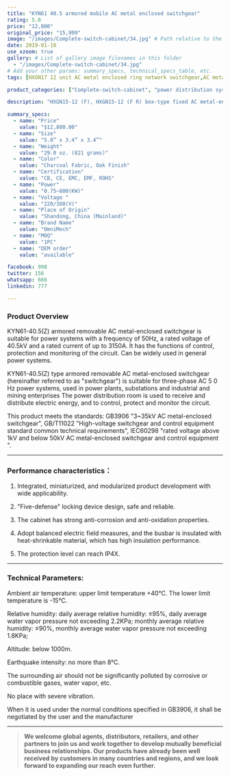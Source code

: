 ```yaml
---
title: "KYN61 40.5 armored mobile AC metal enclosed switchgear"
rating: 5.0
price: "12,800"
original_price: "15,999"
image: "/images/Complete-switch-cabinet/34.jpg" # Path relative to the 'static' folder or use Hugo Pipes
date: 2019-01-18
use_xzoom: true
gallery: # List of gallery image filenames in this folder
  - "/images/Complete-switch-cabinet/34.jpg"
# Add your other params: summary_specs, technical_specs_table, etc.
tags: [HXGN17 12 unit AC metal enclosed ring network switchgear,AC metal enclosed ring network switchgear,12 unit AC metal enclosed ring network switchgear,power distribution system,ring network power supply,stable power distribution,electrical components,circuit breaking,isolation,protection,easy installation,easy maintenance,continuous and secure power supply]

product_categories: ["Complete-switch-cabinet", "power distribution system"]

description: "HXGN15-12 (F), HXGN15-12 (F R) box-type fixed AC metal-enclosed switchgear (hereinafter referred to as switchgear), suitable for rated voltage of 12KV, rated frequency of 50HZ, rated current of 630A and above A three-phase AC system powered by network cabinets or radial terminals, used for segmenting and branching of cable lines."

summary_specs:
  - name: "Price"
    value: "$12,800.00"
  - name: "Size"
    value: "5.8” x 3.4” x 3.4”"
  - name: "Weight"
    value: "29.0 oz. (821 grams)"
  - name: "Color"
    value: "Charcoal Fabric, Oak Finish"
  - name: "Certification"
    value: "CB, CE, EMC, EMF, ROHS"
  - name: "Power"
    value: "0.75~800(KW)"
  - name: "Voltage "
    value: "220/380(V)"
  - name: "Place of Origin"
    value: "Shandong, China (Mainland)"
  - name: "Brand Name"
    value: "OmniMech"
  - name: "MOQ"
    value: "1PC"
  - name: "OEM order"
    value: "available"

facebook: 998
twitter: 156
whatsapp: 666
linkedin: 777    

---
```



### Product Overview


KYN61-40.5(Z) armored removable AC metal-enclosed switchgear is suitable for power systems with a frequency of 50Hz, a rated voltage of 40.5kV and a rated current of up to 3150A. It has the functions of control, protection and monitoring of the circuit. Can be widely used in general power systems.

KYN61-40.5(Z) type armored removable AC metal-enclosed switchgear (hereinafter referred to as "switchgear") is suitable for three-phase AC 5 0 Hz power systems, used in power plants, substations and industrial and mining enterprises The power distribution room is used to receive and distribute electric energy, and to control, protect and monitor the circuit.
 
This product meets the standards: GB3906 "3~35kV AC metal-enclosed switchgear", GB/T11022 "High-voltage switchgear and control equipment standard common technical requirements", IEC60298 "rated voltage above 1kV and below 50kV AC metal-enclosed switchgear and control equipment ".
* * *

### Performance characteristics：

1. Integrated, miniaturized, and modularized product development with wide applicability.

2. "Five-defense" locking device design, safe and reliable.

3. The cabinet has strong anti-corrosion and anti-oxidation properties.

4. Adopt balanced electric field measures, and the busbar is insulated with heat-shrinkable material, which has high insulation performance.

5. The protection level can reach IP4X.
* * *
### Technical Parameters:

Ambient air temperature: upper limit temperature +40°C. The lower limit temperature is -15°C.

Relative humidity: daily average relative humidity: ≤95%, daily average water vapor pressure not exceeding 2.2KPa; monthly average relative humidity: ≤90%, monthly average water vapor pressure not exceeding 1.8KPa;

Altitude: below 1000m.

Earthquake intensity: no more than 8°C.

The surrounding air should not be significantly polluted by corrosive or combustible gases, water vapor, etc.

No place with severe vibration.

When it is used under the normal conditions specified in GB3906, it shall be negotiated by the user and the manufacturer


* * *

> **We welcome global agents, distributors, retailers, and other partners to join us and work together to develop mutually beneficial business relationships. Our products have already been well received by customers in many countries and regions, and we look forward to expanding our reach even further.**


